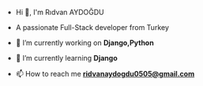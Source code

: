 - Hi 👋, I'm Rıdvan AYDOĞDU

- A passionate Full-Stack developer from Turkey

- 🔭 I’m currently working on **Django,Python**

- 🌱 I’m currently learning **Django**

- 📫 How to reach me **ridvanaydogdu0505@gmail.com**

